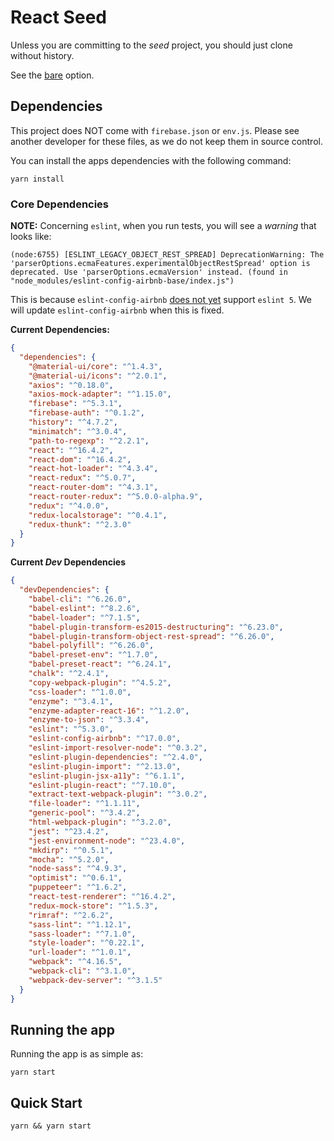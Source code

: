 # React Seed

Unless you are committing to the _seed_ project, you should just clone without history.

See the [bare](https://help.github.com/articles/duplicating-a-repository/) option.


## Dependencies

This project does NOT come with `firebase.json` or `env.js`. Please see another
developer for these files, as we do not keep them in source control.

You can install the apps dependencies with the following command:

```
yarn install
```

### Core Dependencies

**NOTE:** Concerning `eslint`, when you run tests, you will see a _warning_ that looks like:

```
(node:6755) [ESLINT_LEGACY_OBJECT_REST_SPREAD] DeprecationWarning: The 'parserOptions.ecmaFeatures.experimentalObjectRestSpread' option is deprecated. Use 'parserOptions.ecmaVersion' instead. (found in "node_modules/eslint-config-airbnb-base/index.js")
```

This is because `eslint-config-airbnb`
[does not yet](https://github.com/airbnb/javascript/issues/1845#issuecomment-400835846)
support `eslint 5`. We will update `eslint-config-airbnb` when this is fixed.

**Current Dependencies:**

```json
{
  "dependencies": {
    "@material-ui/core": "^1.4.3",
    "@material-ui/icons": "^2.0.1",
    "axios": "^0.18.0",
    "axios-mock-adapter": "^1.15.0",
    "firebase": "^5.3.1",
    "firebase-auth": "^0.1.2",
    "history": "^4.7.2",
    "minimatch": "^3.0.4",
    "path-to-regexp": "^2.2.1",
    "react": "^16.4.2",
    "react-dom": "^16.4.2",
    "react-hot-loader": "^4.3.4",
    "react-redux": "^5.0.7",
    "react-router-dom": "^4.3.1",
    "react-router-redux": "^5.0.0-alpha.9",
    "redux": "^4.0.0",
    "redux-localstorage": "^0.4.1",
    "redux-thunk": "^2.3.0"
  }
}
```

**Current _Dev_ Dependencies**

```json
{
  "devDependencies": {
    "babel-cli": "^6.26.0",
    "babel-eslint": "^8.2.6",
    "babel-loader": "^7.1.5",
    "babel-plugin-transform-es2015-destructuring": "^6.23.0",
    "babel-plugin-transform-object-rest-spread": "^6.26.0",
    "babel-polyfill": "^6.26.0",
    "babel-preset-env": "^1.7.0",
    "babel-preset-react": "^6.24.1",
    "chalk": "^2.4.1",
    "copy-webpack-plugin": "^4.5.2",
    "css-loader": "^1.0.0",
    "enzyme": "^3.4.1",
    "enzyme-adapter-react-16": "^1.2.0",
    "enzyme-to-json": "^3.3.4",
    "eslint": "^5.3.0",
    "eslint-config-airbnb": "^17.0.0",
    "eslint-import-resolver-node": "^0.3.2",
    "eslint-plugin-dependencies": "^2.4.0",
    "eslint-plugin-import": "^2.13.0",
    "eslint-plugin-jsx-a11y": "^6.1.1",
    "eslint-plugin-react": "^7.10.0",
    "extract-text-webpack-plugin": "^3.0.2",
    "file-loader": "^1.1.11",
    "generic-pool": "^3.4.2",
    "html-webpack-plugin": "^3.2.0",
    "jest": "^23.4.2",
    "jest-environment-node": "^23.4.0",
    "mkdirp": "^0.5.1",
    "mocha": "^5.2.0",
    "node-sass": "^4.9.3",
    "optimist": "^0.6.1",
    "puppeteer": "^1.6.2",
    "react-test-renderer": "^16.4.2",
    "redux-mock-store": "^1.5.3",
    "rimraf": "^2.6.2",
    "sass-lint": "^1.12.1",
    "sass-loader": "^7.1.0",
    "style-loader": "^0.22.1",
    "url-loader": "^1.0.1",
    "webpack": "^4.16.5",
    "webpack-cli": "^3.1.0",
    "webpack-dev-server": "^3.1.5"
  }
}
```

## Running the app

Running the app is as simple as:

```
yarn start
```

## Quick Start

```
yarn && yarn start
```
